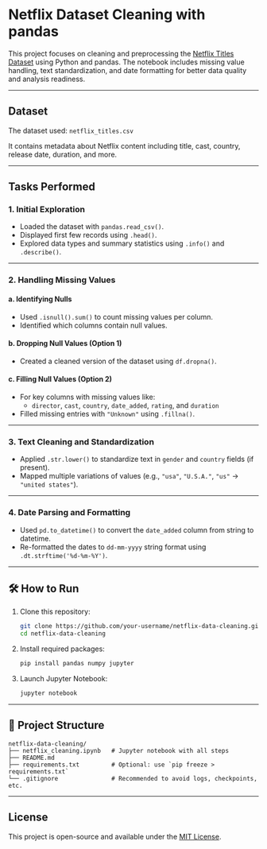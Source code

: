 #  Netflix Dataset Cleaning with pandas

This project focuses on cleaning and preprocessing the [Netflix Titles Dataset](https://www.kaggle.com/shivamb/netflix-shows) using Python and pandas. The notebook includes missing value handling, text standardization, and date formatting for better data quality and analysis readiness.

---

##  Dataset

The dataset used: `netflix_titles.csv`

It contains metadata about Netflix content including title, cast, country, release date, duration, and more.

---

##  Tasks Performed

### 1. **Initial Exploration**
- Loaded the dataset with `pandas.read_csv()`.
- Displayed first few records using `.head()`.
- Explored data types and summary statistics using `.info()` and `.describe()`.

---

### 2. **Handling Missing Values**

#### a. Identifying Nulls
- Used `.isnull().sum()` to count missing values per column.
- Identified which columns contain null values.

#### b. Dropping Null Values (Option 1)
- Created a cleaned version of the dataset using `df.dropna()`.

#### c. Filling Null Values (Option 2)
- For key columns with missing values like:
  - `director`, `cast`, `country`, `date_added`, `rating`, and `duration`
- Filled missing entries with `"Unknown"` using `.fillna()`.

---

### 3. **Text Cleaning and Standardization**

- Applied `.str.lower()` to standardize text in `gender` and `country` fields (if present).
- Mapped multiple variations of values (e.g., `"usa"`, `"U.S.A."`, `"us"` → `"united states"`).

---

### 4. **Date Parsing and Formatting**

- Used `pd.to_datetime()` to convert the `date_added` column from string to datetime.
- Re-formatted the dates to `dd-mm-yyyy` string format using `.dt.strftime('%d-%m-%Y')`.

---

## 🛠️ How to Run

1. Clone this repository:
   ```bash
   git clone https://github.com/your-username/netflix-data-cleaning.git
   cd netflix-data-cleaning
   ```

2. Install required packages:
   ```bash
   pip install pandas numpy jupyter
   ```

3. Launch Jupyter Notebook:
   ```bash
   jupyter notebook
   ```

---

## 📁 Project Structure

```
netflix-data-cleaning/
├── netflix_cleaning.ipynb   # Jupyter notebook with all steps
├── README.md
├── requirements.txt         # Optional: use `pip freeze > requirements.txt`
└── .gitignore               # Recommended to avoid logs, checkpoints, etc.
```

---

##  License

This project is open-source and available under the [MIT License](LICENSE).
